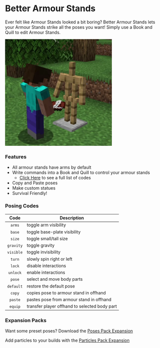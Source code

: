 # Better Armour Stands<!--$headerTitle--><!--$pmc:delete-->

Ever felt like Armour Stands looked a bit boring? Better Armour Stands lets your Armour Stands strike all the poses you want! Simply use a Book and Quill to edit Armour Stands. <!--$pmc:headerSize-->

<img src="images/better_armour_stands.webp" alt="Better Armour Stands Example" width="350"/> <!--$localAssetToURL--> <!--$modrinth:replaceWithVideo--> <!--$pmc:delete-->

### Features
- All armour stands have arms by default
- Write commands into a Book and Quill to control your armour stands
    - [Click Here](https://wiki.gm4.co/wiki/Better_Armour_Stands#Codes) to see a full list of codes
- Copy and Paste poses
- Make custom statues
- Survival Friendly!

### Posing Codes
<!--$pmc:startTable-->
|Code       |Description                                    |
| :---:     |-----------------------------------------------|
|`arms`     |toggle arm visibility                          |
|`base`     |toggle base-plate visibility                   |
|`size`     |toggle small/tall size                         |
|`gravity`  |toggle gravity                                 |
|`visible`  |toggle invisibility                            |
|`turn`     |slowly spin right or left                      |
|`lock`     |disable interactions                           |
|`unlock`   |enable interactions                            |
|`pose`     |select and move body parts                     |
|`default`  |restore the default pose                       |
|`copy`     |copies pose to armour stand in offhand          |
|`paste`    |pastes pose from armour stand in offhand        |
|`equip`    |transfer player offhand to selected body part  |
<!--$pmc:endTable-->

### Expansion Packs
Want some preset poses? Download the [Poses Pack Expansion]($dynamicLink:gm4_poses_pack)

Add particles to your builds with the [Particles Pack Expansion]($dynamicLink:gm4_particles_pack)
